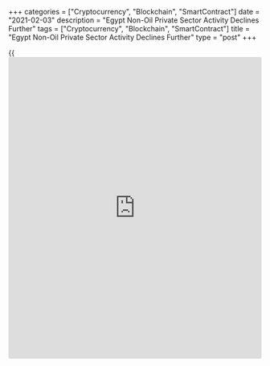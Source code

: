 +++
categories = ["Cryptocurrency", "Blockchain", "SmartContract"]
date = "2021-02-03"
description = "Egypt Non-Oil Private Sector Activity Declines Further"
tags = ["Cryptocurrency", "Blockchain", "SmartContract"]
title = "Egypt Non-Oil Private Sector Activity Declines Further"
type = "post"
+++

{{<iframe id="large-banner" src="https://www.bounty.group/#slide=20.0" width="100%" height="600" scrolling="no" style="border: 0px solid rgb(216, 221, 230); border-radius: 3px;">}}

Egypt's non-oil private sector activity deteriorated at a softer pace in
January, survey data from IHS Markit showed on Wednesday.

The Purchasing Managers' Index, or PMI, rose to 48.7 in January from
48.2 in December. Any reading below 50 indicates contraction in the
sector.

In January, output fell as new work volumes decreased. Overall sales
eased due to the upturn in exports and improvement in the domestic
market.

Employment declined at the softest rate in the current fifteen-month
sequence. Backlogs of work dropped for the first time since April last
year.

Input purchase volume declined for the second straight month in January
and the rate of reduction was the sharpest in four years. Suppliers'
delivery time lengthened.

Purchasing cost increased at the quickest rate in three months in
January and the rise in average prices charged was the slowest since
August last year.

The outlook for the 12-month [business][1] activity improved to the
highest in six months in January on hopes of the Covid-19 vaccine roll-
out around the world.

"The downturn in the non-oil [economy][2] extended to a second
consecutive month in January, although the rate of decline softened from
December and was modest, particularly compared with the marked
contraction suffered during the global COVID-19 lockdown," IHS Markit
economist David Owen said.

For comments and feedback [contact](https://www.playgroundfx.com/contact/): editorial@rtt[news](https://www.letsplayfx.com/blog/forex-news-website/).com

[Economic News][2]

 **What parts of the world are seeing the best (and worst) economic
performances lately? Click[here][3] to check out our [Econ Scorecard][3]
and find out! See up-to-the-moment [ranking](https://www.playgroundfx.com/blog/crypto-exchange-ranking/)s for the best and worst
performers in [GDP][3], [unemployment rate][4], [inflation][5] and much
more.**

   1. www.rtt[news](https://www.letsplayfx.com/blog/forex-news-website/).com/Content/Business.aspx
   2. www.rtt[news](https://www.letsplayfx.com/blog/forex-news-website/).com/Content/EconomicNews.aspx
   3. www.rtt[news](https://www.letsplayfx.com/blog/forex-news-website/).com/economic-scorecard/world-rank/GDP/highest-performance.aspx
   4. www.rtt[news](https://www.letsplayfx.com/blog/forex-news-website/).com/economic-scorecard/world-rank/unemployment-rate/lowest-performance.aspx
   5. www.rtt[news](https://www.letsplayfx.com/blog/forex-news-website/).com/economic-scorecard/world-rank/CPI/highest-performance.aspx
